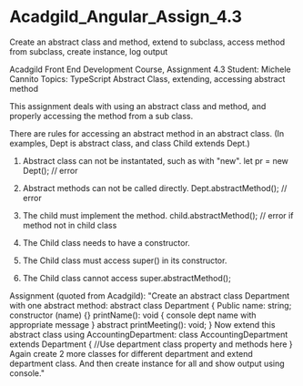 # Acadgild_Angular_Assign_4.3
Create an abstract class and method, extend to subclass, access method from subclass, create instance, log output

Acadgild Front End Development Course, Assignment 4.3
Student: Michele Cannito
Topics: TypeScript Abstract Class, extending, accessing abstract method

This assignment deals with using an abstract class and method, and properly accessing the method from a sub class.

There are rules for accessing an abstract method in an abstract class.
(In examples, Dept is abstract class, and class Child extends Dept.)

1. Abstract class can not be instantated, such as with "new".
let pr = new Dept(); // error

2. Abstract methods can not be called directly.
Dept.abstractMethod(); // error

3. The child must implement the method.
child.abstractMethod(); // error if method not in child class

4. The Child class needs to have a constructor.
5. The Child class must access super() in its constructor.
6. The Child class cannot access super.abstractMethod();

Assignment (quoted from Acadgild): 
"Create an abstract class Department with one abstract method:
    abstract class Department {
    Public name: string;
    constructor (name) {}
    printName(): void { console dept name with appropriate message }
    abstract printMeeting(): void;
    }
  Now extend this abstract class using AccountingDepartment:
    class AccountingDepartment extends Department {
        //Use department class property and methods here
    }
  Again create 2 more classes for different department and extend
  department class. And then create instance for all and show output 
  using console."
